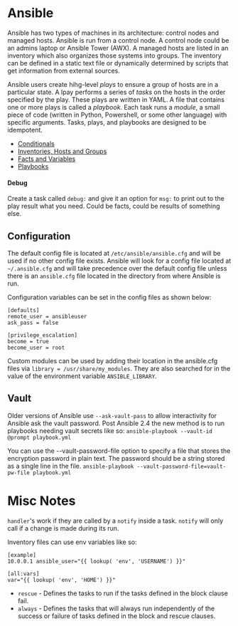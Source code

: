# Ansible

Ansible has two types of machines in its architecture: control nodes and managed hosts. Ansible is run from a control node. A control node could be an admins laptop or Ansible Tower (AWX). A managed hosts are listed in an inventory which also organizes those systems into groups. The inventory can be defined in a static text file or dynamically determined by scripts that get information from external sources.

Ansible users create hihg-level *plays* to ensure a group of hosts are in a particular state. A lpay performs a series of *tasks* on the hosts in the order specified by the play. These plays are written in YAML. A file that contains one or more plays is called a *playbook*. Each task runs a *module*, a small piece of code (written in Python, Powershell, or some other language) with specific arguments. Tasks, plays, and playbooks are designed to be idempotent.

* [Conditionals](Ansible/Conditionals)
* [Inventories, Hosts and Groups](Ansible/Inventories)
* [Facts and Variables](Ansible/FactsAndVars)
* [Playbooks](Ansible/Playbooks)


#### Debug

Create a task called `debug:` and give it an option for `msg:` to print out to the play result what you need. Could be facts, could be results of something else.

## Configuration

The default config file is located at `/etc/ansible/ansible.cfg` and will be used if no other config file exists.
Ansible will look for a config file located at `~/.ansible.cfg` and will take precedence over the default config file unless there is an `ansible.cfg` file located in the directory from where Ansible is run.

Configuration variables can be set in the config files as shown below:

```
[defaults]
remote_user = ansibleuser
ask_pass = false

[privilege_escalation]
become = true
become_user = root
```

Custom modules can be used by adding their location in the ansible.cfg files via `library = /usr/share/my_modules`. They are also searched for in the value of the environment variable `ANSIBLE_LIBRARY`.

## Vault

Older versions of Ansible use `--ask-vault-pass` to allow interactivity for Ansible ask the vault password. Post Ansible 2.4 the new method is to run playbooks needing vault secrets like so: `ansible-playbook --vault-id @prompt playbook.yml`

You can use the --vault-password-file option to specify a file that stores the encryption password in plain text. The password should be a string stored as a single line in the file. `ansible-playbook --vault-password-file=vault-pw-file playbook.yml`

# Misc Notes

`handler`'s work if they are called by a `notify` inside a task. `notify` will only call if a change is made during its run.

Inventory files can use env variables like so:

```
[example]
10.0.0.1 ansible_user="{{ lookup( 'env', 'USERNAME') }}"

[all:vars]
var="{{ lookup( 'env', 'HOME') }}"
```

* `rescue` - Defines the tasks to run if the tasks defined in the block clause fail.
* `always` - Defines the tasks that will always run independently of the success or failure of tasks defined in the block and rescue clauses.
